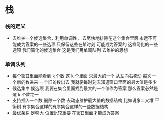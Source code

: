 # 栈
### 栈的定义
- 去维护一个候选集合，利用单调性， 去尽快地排除在这个集合里面 永远不可能成为答案的一些选项
    只保留这些在某时刻 可能成为答案的 这样简化的一些选项 我们简化的候选集合 这是我们用单调队列
    去维护的思想

### 单调队列
- 每个窗口里面能看到 k 个数 这 k 个里面 求最大的一个 从左向右移动 每次一个新的数进来 一个旧的数出去
    我就要每时刻去知道窗口里面的最大值是多少
- 候选集中 候选项 我要在集合里面找到最大的一个值作为答案 那么答案必然是这 k 个数之一
- 支持插入一个数 删除一个数 去动态维护最大值的数据结构 比如说像二叉堆 平衡树 有序集合这样的有序集合这样的一些数据结构
- 最优条件 足够大 位置比较重要 在窗口里面才能成为答案